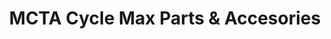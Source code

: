 ---
title: "MCTA Cycle Max Parts & Accesories"
url: /davao-city/mcta-cycle-max-parts-und-accesories/
shop: Motorrad
---